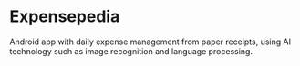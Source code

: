 # Expensepedia
Android app with daily expense management from paper receipts, using AI technology such as image recognition and language processing.
